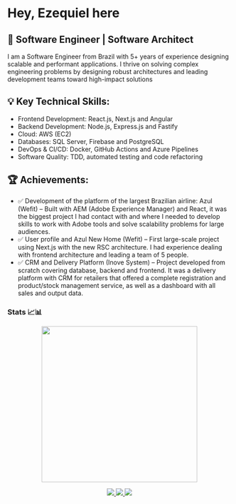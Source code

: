 # Hey, Ezequiel here

## 🚀 Software Engineer | Software Architect
I am a Software Engineer from Brazil with 5+ years of experience designing scalable and performant applications. I thrive on solving complex engineering problems by designing robust architectures and leading development teams toward high-impact solutions

## 💡 Key Technical Skills:
- Frontend Development: React.js, Next.js and Angular
- Backend Development: Node.js, Express.js and Fastify
- Cloud: AWS (EC2)
- Databases: SQL Server, Firebase and PostgreSQL
- DevOps & CI/CD: Docker, GitHub Actions and Azure Pipelines
- Software Quality: TDD, automated testing and code refactoring

## 🏆 Achievements:
- ✅ Development of the platform of the largest Brazilian airline: Azul (Wefit) – Built with AEM (Adobe Experience Manager) and React, it was the biggest project I had contact with and where I needed to develop skills to work with Adobe tools and solve scalability problems for large audiences.
- ✅ User profile and Azul New Home (Wefit) – First large-scale project using Next.js with the new RSC architecture. I had experience dealing with frontend architecture and leading a team of 5 people.
- ✅ CRM and Delivery Platform (Inove System) – Project developed from scratch covering database, backend and frontend. It was a delivery platform with CRM for retailers that offered a complete registration and product/stock management service, as well as a dashboard with all sales and output data.

### Stats 📈📊
<p align='center'>
    <a href="#"> 
      <img src="https://github-readme-stats.vercel.app/api/top-langs/?username=EzequielAS&layout=compact&theme=dark&count_private=true" width="350">
    </a>
</p>
  
<p align='center'>
  <a href="https://wa.me/5579991542456?text=Olá!%20Ezequiel%20vim%20do%20Github" target="__blank">
    <img src="https://img.shields.io/badge/WHATSAPP-%2325D366.svg?&style=for-the-badge&logo=whatsapp&logoColor=white" />    
  </a>
  
  <a href="https://www.linkedin.com/in/ezequiel-alves0/" target="__blank">
    <img src="https://img.shields.io/badge/linkedin-%230077B5.svg?&style=for-the-badge&logo=linkedin&logoColor=white" />
  </a>
  
  <a href="https://www.instagram.com/ezequiel.alves0/" target="__blank">
    <img src="https://img.shields.io/badge/instagram-%23E4405F.svg?&style=for-the-badge&logo=instagram&logoColor=white" />        
  </a>
</p>

